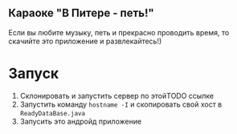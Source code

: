## Караоке "В Питере - петь!"
Если вы любите музыку, петь и прекрасно проводить время, то скачийте это приложение и развлекайтесь!)
# Запуск
1) Склонировать и запустить сервер по этойTODO ссылке
2) Запустить команду `hostname -I` и скопировать свой хост в `ReadyDataBase.java`
3) Запусить это андройд приложение

